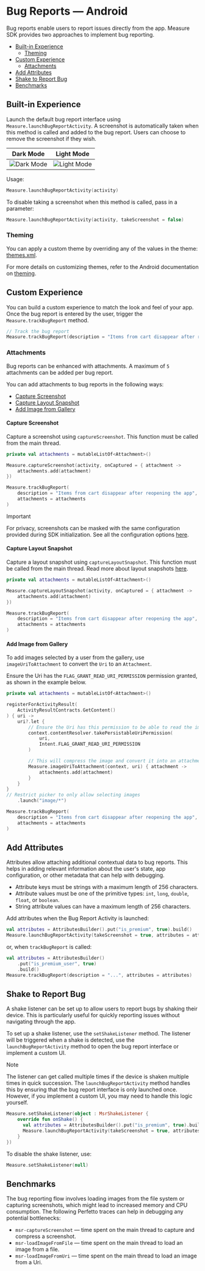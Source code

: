 # Bug Reports — Android

Bug reports enable users to report issues directly from the app. Measure SDK provides two approaches to implement bug reporting.

* [Built-in Experience](#built-in-experience)
    * [Theming](#theming)
* [Custom Experience](#custom-experience)
    * [Attachments](#attachments)
* [Add Attributes](#add-attributes)
* [Shake to Report Bug](#shake-to-report-bug)
* [Benchmarks](#benchmarks)

## Built-in Experience

Launch the default bug report interface using `Measure.launchBugReportActivity`. A screenshot is automatically taken when this method is called and added to the bug report. Users can choose to remove the screenshot if they wish.

| Dark Mode                                        | Light Mode                                         |
|--------------------------------------------------|----------------------------------------------------|
| ![Dark Mode](assets/android-bug-report-dark.png) | ![Light Mode](assets/android-bug-report-light.png) |

Usage:

```kotlin
Measure.launchBugReportActivity(activity)
```

To disable taking a screenshot when this method is called, pass in a parameter:

```kotlin
Measure.launchBugReportActivity(activity, takeScreenshot = false)
```

### Theming

You can apply a custom theme by overriding any of the values in the theme: [themes.xml](https://github.com/measure-sh/measure/tree/main/android/measure/src/main/res/values/themes.xml).

For more details on customizing themes, refer to the Android documentation on [theming](https://developer.android.com/develop/ui/views/theming/themes#CustomizeTheme).

## Custom Experience

You can build a custom experience to match the look and feel of your app. Once the bug report is entered by the user, trigger the `Measure.trackBugReport` method.

```kotlin
// Track the bug report
Measure.trackBugReport(description = "Items from cart disappear after reopening the app")
```

### Attachments

Bug reports can be enhanced with attachments. A maximum of `5` attachments can be added per bug report.

You can add attachments to bug reports in the following ways:

* [Capture Screenshot](#capture-screenshot)
* [Capture Layout Snapshot](#capture-layout-snapshot)
* [Add Image from Gallery](#add-image-from-gallery)

#### Capture Screenshot

Capture a screenshot using `captureScreenshot`. This function must be called from the main thread.

```kotlin
private val attachments = mutableListOf<Attachment>()

Measure.captureScreenshot(activity, onCaptured = { attachment ->
    attachments.add(attachment)
})

Measure.trackBugReport(
    description = "Items from cart disappear after reopening the app",
    attachments = attachments
)
```

> [!IMPORTANT]
> For privacy, screenshots can be masked with the same configuration provided during SDK initialization. See all the configuration options [here](configuration-options.md#screenshotmasklevel).

#### Capture Layout Snapshot

Capture a layout snapshot using `captureLayoutSnapshot`. This function must be called from the main thread. Read more about layout snapshots [here](../feature_layout_snapshots.md).

```kotlin
private val attachments = mutableListOf<Attachment>()

Measure.captureLayoutSnapshot(activity, onCaptured = { attachment ->
    attachments.add(attachment)
})

Measure.trackBugReport(
    description = "Items from cart disappear after reopening the app",
    attachments = attachments
)
```

#### Add Image from Gallery

To add images selected by a user from the gallery, use `imageUriToAttachment` to convert the `Uri` to an `Attachment`.

Ensure the Uri has the `FLAG_GRANT_READ_URI_PERMISSION` permission granted, as shown in the example below.

```kotlin
private val attachments = mutableListOf<Attachment>()

registerForActivityResult(
    ActivityResultContracts.GetContent()
) { uri ->
    uri?.let {
        // Ensure the Uri has this permission to be able to read the image content
        context.contentResolver.takePersistableUriPermission(
            uri,
            Intent.FLAG_GRANT_READ_URI_PERMISSION
        )

        // This will compress the image and convert it into an attachment
        Measure.imageUriToAttachment(context, uri) { attachment ->
            attachments.add(attachment)
        }
    }
}
// Restrict picker to only allow selecting images
    .launch("image/*")

Measure.trackBugReport(
    description = "Items from cart disappear after reopening the app",
    attachments = attachments
)
```

## Add Attributes

Attributes allow attaching additional contextual data to bug reports. This helps in adding relevant information about the user's state, app configuration, or other metadata that can help with debugging.

- Attribute keys must be strings with a maximum length of 256 characters.
- Attribute values must be one of the primitive types: `int`, `long`, `double`, `float`, or `boolean`.
- String attribute values can have a maximum length of 256 characters.

Add attributes when the Bug Report Activity is launched:

```kotlin
val attributes = AttributesBuilder().put("is_premium", true).build()
Measure.launchBugReportActivity(takeScreenshot = true, attributes = attributes)
```

or, when `trackBugReport` is called:

```kotlin
val attributes = AttributesBuilder()
    .put("is_premium_user", true)
    .build()
Measure.trackBugReport(description = "...", attributes = attributes)
```

## Shake to Report Bug

A shake listener can be set up to allow users to report bugs by shaking their device. This is particularly useful for
quickly reporting issues without navigating through the app.

To set up a shake listener, use the `setShakeListener` method. The listener will be triggered when a shake is detected,
use the `launchBugReportActivity` method to open the bug report interface or implement a custom UI.

> [!NOTE]
> The listener can get called multiple times if the device is shaken multiple times in quick succession.
> The `launchBugReportActivity` method handles this by ensuring that the bug report interface is only launched once.
> However, if you implement a custom UI, you may need to handle this logic yourself.

```kotlin
Measure.setShakeListener(object : MsrShakeListener {
    override fun onShake() {
      val attributes = AttributesBuilder().put("is_premium", true).build()
      Measure.launchBugReportActivity(takeScreenshot = true, attributes = attributes)
    }
})
```

To disable the shake listener, use:

```kotlin
Measure.setShakeListener(null)
```

## Benchmarks

The bug reporting flow involves loading images from the file system or capturing screenshots, which might lead to increased memory and CPU consumption. The following Perfetto traces can help in debugging any potential bottlenecks:

* `msr-captureScreenshot` — time spent on the main thread to capture and compress a screenshot.
* `msr-loadImageFromFile` — time spent on the main thread to load an image from a file.
* `msr-loadImageFromUri` — time spent on the main thread to load an image from a Uri.